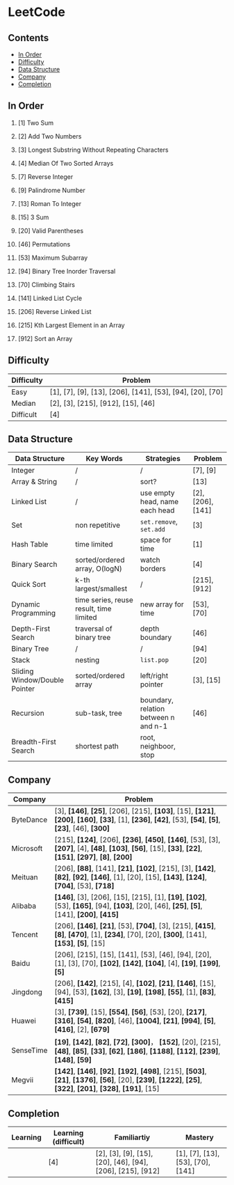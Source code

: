 # LeetCode

## Contents

- [In Order](#in-order)
- [Difficulty](#difficulty)
- [Data Structure](#data-structure)
- [Company](#company)
- [Completion](#completion)
 
## In Order
1. [1] Two Sum

2. [2] Add Two Numbers

3. [3] Longest Substring Without Repeating Characters

4. [4] Median Of Two Sorted Arrays

7. [7] Reverse Integer

9. [9] Palindrome Number

13. [13] Roman To Integer

15. [15] 3 Sum

20. [20] Valid Parentheses

46. [46] Permutations

53. [53] Maximum Subarray

54. [94] Binary Tree Inorder Traversal

70. [70] Climbing Stairs

141. [141] Linked List Cycle

206. [206] Reverse Linked List

215. [215] Kth Largest Element in an Array

912. [912] Sort an Array

## Difficulty

|  Difficulty  |  Problem  |
|  ----  |  ----  |
|  Easy  |  [1], [7], [9], [13], [206], [141], [53], [94], [20], [70] |
|  Median  |  [2], [3], [215], [912], [15], [46]  |
|  Difficult  |  [4]  |


## Data Structure

|  Data Structure  |  Key Words |  Strategies  |  Problem  |
|  ----  |  ----  |  ----  |  ----  |
|  Integer  |  /  |  /  |  [7], [9]  |
|  Array & String  |  /  |  sort?  |  [13]  |
|  Linked List  |  /  |  use empty head, name each head  |  [2], [206], [141]  |
|  Set  |  non repetitive  |  ``set.remove``, ``set.add``  |  [3]  |
|  Hash Table  |  time limited  |  space for time  |  [1]  |
|  Binary Search  |  sorted/ordered array, O(logN)  |  watch borders  |  [4]  |
|  Quick Sort  |  k-th largest/smallest  |  /  |  [215], [912]  |
|  Dynamic Programming  |  time series, reuse result, time limited  |  new array for time   |  [53], [70]  |
|  Depth-First Search  |  traversal of binary tree  |  depth boundary  |  [46]  |
|  Binary Tree  |  /  |  /  |  [94]  |
|  Stack  |  nesting  | ``list.pop``  |  [20]  |
|  Sliding Window/Double Pointer |  sorted/ordered array  |  left/right pointer  | [3], [15] |
|  Recursion  |  sub-task, tree  |  boundary, relation between n and n-1  |  [46]  |
|  Breadth-First Search  |  shortest path  |  root, neighboor, stop  |  |

## Company
|  Company |  Problem  |
|  ---- |  ----  |
|  ByteDance  |  [3], **[146]**, **[25]**, [206], [215], **[103]**, [15], **[121]**, **[200]**, **[160]**, **[33]**, [1], **[236]**, **[42]**, [53], **[54]**, **[5]**, **[23]**, [46], **[300]**  |
| Microsoft  |  [215], **[124]**, [206], **[236]**, **[450]**, **[146]**, [53], [3], **[207]**, [4], **[48]**, **[103]**, **[56]**, [15], **[33]**, **[22]**, **[151]**, **[297]**, **[8]**, **[200]**  |
|  Meituan  |  [206], **[88]**, [141], **[21]**, **[102]**, [215], [3], **[142]**, **[82]**, **[92]**, **[146]**, [1], [20], [15], **[143]**, **[124]**, **[704]**, [53], **[718]**  |
|  Alibaba  |  **[146]**,  [3], [206], [15], [215], [1], **[19]**,  **[102]**, [53], **[165]**, [94], **[103]**, [20], [46], **[25]**, **[5]**, [141], **[200]**, **[415]** |
|  Tencent  |  [206], **[146]**, **[21]**, [53], **[704]**, [3], [215], **[415]**, **[8]**, **[470]**, [1], **[234]**, [70], [20], **[300]**, [141], **[153]**, **[5]**, [15]  | 
|  Baidu  |  [206], [215], [15], [141], [53], [46], [94], [20], [1], [3], [70], **[102]**, **[142]**, **[104]**, [4], **[19]**, **[199]**, **[5]**  |
|  Jingdong  |  [206], **[142]**, [215], [4], **[102]**, **[21]**, **[146]**, [15], [94], [53], **[162]**, [3], **[19]**, **[198]**, **[55]**, [1], **[83]**, **[415]**  |
|  Huawei  |  [3], **[739]**, [15], **[554]**, **[56]**, [53], [20], **[217]**, **[316]**, **[54]**, **[820]**, [46], **[1004]**, **[21]**, **[994]**, **[5]**, **[416]**, [2], **[679]**  |
|  SenseTime  |  **[19]**, **[142]**, **[82]**, **[72]**, **[300]**， **[152]**, [20], [215], **[48]**, **[85]**, **[33]**, **[62]**, **[186]**, **[1188]**, **[112]**, **[239]**, **[148]**, **[59]**  |
|  Megvii  |  **[142]**, **[146]**, **[92]**, **[192]**, **[498]**, [215], **[503]**, **[21]**, **[1376]**, **[56]**, [20], **[239]**, **[1222]**, **[25]**, **[322]**, **[201]**, **[328]**, **[191]**, [15]  |


## Completion
|  Learning  | Learning (difficult) |  Familiartiy  |  Mastery  |
|  ----  |  ----  |  ----  |  ----  |
|   |  [4]  |  [2], [3], [9], [15], [20], [46], [94], [206], [215], [912]  | [1], [7], [13], [53], [70], [141]  |